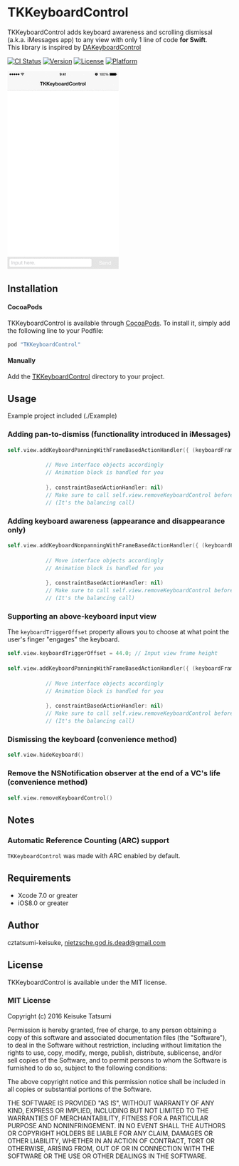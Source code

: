 # TKKeyboardControl

TKKeyboardControl adds keyboard awareness and scrolling dismissal (a.k.a. iMessages app) to any view with only 1 line of code **for Swift**.  
This library is inspired by [DAKeyboardControl](https://github.com/danielamitay/DAKeyboardControl)

[![CI Status](http://img.shields.io/travis/cztatsumi-keisuke/TKKeyboardControl.svg?style=flat)](https://travis-ci.org/cztatsumi-keisuke/TKKeyboardControl)
[![Version](https://img.shields.io/cocoapods/v/TKKeyboardControl.svg?style=flat)](http://cocoapods.org/pods/TKKeyboardControl)
[![License](https://img.shields.io/cocoapods/l/TKKeyboardControl.svg?style=flat)](http://cocoapods.org/pods/TKKeyboardControl)
[![Platform](https://img.shields.io/cocoapods/p/TKKeyboardControl.svg?style=flat)](http://cocoapods.org/pods/TKKeyboardControl)

![keyboard_test](./Images/keyboard_test.gif "keyboard_test")  

## Installation

#### CocoaPods

TKKeyboardControl is available through [CocoaPods](http://cocoapods.org). To install
it, simply add the following line to your Podfile:

```ruby
pod "TKKeyboardControl"
```

#### Manually

Add the [TKKeyboardControl](./TKKeyboardControl) directory to your project.

## Usage

Example project included (./Example)

### Adding pan-to-dismiss (functionality introduced in iMessages)

```swift
self.view.addKeyboardPanningWithFrameBasedActionHandler({ (keyboardFrameInView, opening, closing) in
            
            // Move interface objects accordingly
            // Animation block is handled for you
            
            }, constraintBasedActionHandler: nil)
            // Make sure to call self.view.removeKeyboardControl before the view is released.
            // (It's the balancing call)
```

### Adding keyboard awareness (appearance and disappearance only)

```swift
self.view.addKeyboardNonpanningWithFrameBasedActionHandler({ (keyboardFrameInView, opening, closing) in
            
            // Move interface objects accordingly
            // Animation block is handled for you
            
            }, constraintBasedActionHandler: nil)
            // Make sure to call self.view.removeKeyboardControl before the view is released.
            // (It's the balancing call)
```

### Supporting an above-keyboard input view

The `keyboardTriggerOffset` property allows you to choose at what point the user's finger "engages" the keyboard.

```swift
self.view.keyboardTriggerOffset = 44.0;	// Input view frame height

self.view.addKeyboardPanningWithFrameBasedActionHandler({ (keyboardFrameInView, opening, closing) in
            
            // Move interface objects accordingly
            // Animation block is handled for you
            
            }, constraintBasedActionHandler: nil)
            // Make sure to call self.view.removeKeyboardControl before the view is released.
            // (It's the balancing call)
```

### Dismissing the keyboard (convenience method)

```swift
self.view.hideKeyboard()
```

### Remove the NSNotification observer at the end of a VC's life (convenience method)

```swift
self.view.removeKeyboardControl()
```

## Notes

### Automatic Reference Counting (ARC) support
`TKKeyboardControl` was made with ARC enabled by default.

## Requirements

- Xcode 7.0 or greater
- iOS8.0 or greater

## Author

cztatsumi-keisuke, nietzsche.god.is.dead@gmail.com

## License

TKKeyboardControl is available under the MIT license.

### MIT License

Copyright (c) 2016 Keisuke Tatsumi

Permission is hereby granted, free of charge, to any person obtaining a copy
of this software and associated documentation files (the "Software"), to deal
in the Software without restriction, including without limitation the rights
to use, copy, modify, merge, publish, distribute, sublicense, and/or sell
copies of the Software, and to permit persons to whom the Software is
furnished to do so, subject to the following conditions:

The above copyright notice and this permission notice shall be included in
all copies or substantial portions of the Software.

THE SOFTWARE IS PROVIDED "AS IS", WITHOUT WARRANTY OF ANY KIND, EXPRESS OR
IMPLIED, INCLUDING BUT NOT LIMITED TO THE WARRANTIES OF MERCHANTABILITY,
FITNESS FOR A PARTICULAR PURPOSE AND NONINFRINGEMENT. IN NO EVENT SHALL THE
AUTHORS OR COPYRIGHT HOLDERS BE LIABLE FOR ANY CLAIM, DAMAGES OR OTHER
LIABILITY, WHETHER IN AN ACTION OF CONTRACT, TORT OR OTHERWISE, ARISING FROM,
OUT OF OR IN CONNECTION WITH THE SOFTWARE OR THE USE OR OTHER DEALINGS IN
THE SOFTWARE.
